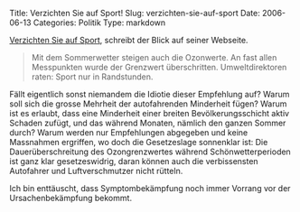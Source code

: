 Title: Verzichten Sie auf Sport!
Slug: verzichten-sie-auf-sport
Date: 2006-06-13
Categories: Politik
Type: markdown

[Verzichten Sie auf Sport](http://www.blick.ch/news/schweiz/artikel38800), schreibt der Blick auf seiner Webseite.

> Mit dem Sommerwetter steigen auch die Ozonwerte. An fast allen Messpunkten wurde der Grenzwert überschritten. Umweltdirektoren raten: Sport nur in Randstunden.

Fällt eigentlich sonst niemandem die Idiotie dieser Empfehlung auf? Warum soll sich die grosse Mehrheit der autofahrenden Minderheit fügen? Warum ist es erlaubt, dass eine Minderheit einer breiten Bevölkerungsschicht aktiv Schaden zufügt, und das während Monaten, nämlich den ganzen Sommer durch? Warum werden nur Empfehlungen abgegeben und keine Massnahmen ergriffen, wo doch die Gesetzeslage sonnenklar ist: Die Dauerüberschreitung des Ozongrenzwertes während Schönwetterperioden ist ganz klar gesetzeswidrig, daran können auch die verbissensten Autofahrer und Luftverschmutzer nicht rütteln.

Ich bin enttäuscht, dass Symptombekämpfung noch immer Vorrang vor der Ursachenbekämpfung bekommt.
